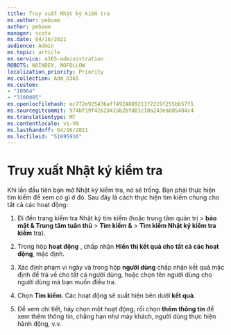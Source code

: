 ```yaml
---
title: Truy xuất Nhật ký kiểm tra
ms.author: pebuam
author: pebaum
manager: scotv
ms.date: 04/16/2021
audience: Admin
ms.topic: article
ms.service: o365-administration
ROBOTS: NOINDEX, NOFOLLOW
localization_priority: Priority
ms.collection: Adm_O365
ms.custom:
- "10964"
- "3100005"
ms.openlocfilehash: ec772e925436aff4924889211f2219f255bb57f1
ms.sourcegitcommit: 974bf19f4262841ab2bfd81c10a243eab05484c4
ms.translationtype: MT
ms.contentlocale: vi-VN
ms.lasthandoff: 04/16/2021
ms.locfileid: "51895916"
---
```

# <a name="retrieve-the-audit-logs"></a>Truy xuất Nhật ký kiểm tra

Khi lần đầu tiên bạn mở Nhật ký kiểm tra, nó sẽ trống. Bạn phải thực hiện tìm kiếm để xem có gì ở đó. Sau đây là cách thực hiện tìm kiếm chung cho tất cả các hoạt động:

1. Đi đến trang kiểm tra Nhật ký tìm kiếm (hoặc trung tâm quản trị > **bảo mật & Trung tâm tuân thủ**  >  **Tìm kiếm &**  >  **Tìm kiếm Nhật ký kiểm tra kiểm** tra).

1. Trong hộp **hoạt động** , chấp nhận **Hiển thị kết quả cho tất cả các hoạt động**, mặc định.

1. Xác định phạm vi ngày và trong hộp **người dùng** chấp nhận kết quả mặc định để trả về cho tất cả người dùng, hoặc chọn tên người dùng cho người dùng mà bạn muốn điều tra.

1. Chọn **Tìm kiếm**. Các hoạt động sẽ xuất hiện bên dưới **kết quả**.

1. Để xem chi tiết, hãy chọn một hoạt động, rồi chọn **thêm thông tin** để xem thêm thông tin, chẳng hạn như máy khách, người dùng thực hiện hành động, v.v.
